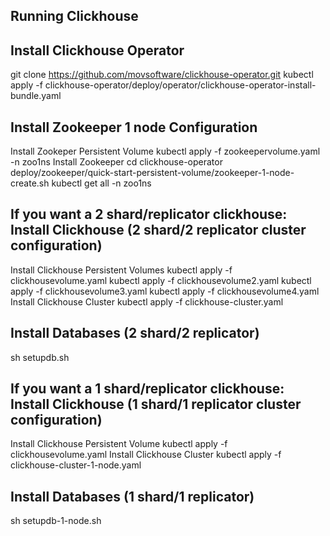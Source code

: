 Running Clickhouse
-----------------

Install Clickhouse Operator
-------------------------------
git clone https://github.com/movsoftware/clickhouse-operator.git
kubectl apply -f clickhouse-operator/deploy/operator/clickhouse-operator-install-bundle.yaml

Install Zookeeper 1 node Configuration
--------------------------------------
Install Zookeper Persistent Volume
kubectl apply -f zookeepervolume.yaml -n zoo1ns
Install Zookeeper
cd clickhouse-operator
deploy/zookeeper/quick-start-persistent-volume/zookeeper-1-node-create.sh
kubectl get all -n zoo1ns

If you want a 2 shard/replicator clickhouse:
Install Clickhouse (2 shard/2 replicator cluster configuration)
------------------
Install Clickhouse Persistent Volumes
kubectl apply -f clickhousevolume.yaml 
kubectl apply -f clickhousevolume2.yaml 
kubectl apply -f clickhousevolume3.yaml 
kubectl apply -f clickhousevolume4.yaml 
Install Clickhouse Cluster
kubectl apply -f clickhouse-cluster.yaml 


Install Databases (2 shard/2 replicator)
-----------------
sh setupdb.sh

If you want a 1 shard/replicator clickhouse:
Install Clickhouse (1 shard/1 replicator cluster configuration)
------------------
Install Clickhouse Persistent Volume
kubectl apply -f clickhousevolume.yaml
Install Clickhouse Cluster
kubectl apply -f clickhouse-cluster-1-node.yaml

Install Databases (1 shard/1 replicator)
-----------------
sh setupdb-1-node.sh


